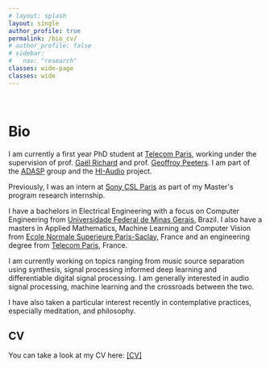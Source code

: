 ```yaml
---
# layout: splash
layout: single
author_profile: true
permalink: /bio_cv/
# author_profile: false
# sidebar:
#   nav: "research"
classes: wide-page
classes: wide
---
```


<div markdown = "1">

<br>

# Bio

I am currently a first year PhD student at [Telecom Paris](https://www.telecom-paris.fr/),  working under the supervision of prof. [Gaël Richard](https://www.telecom-paris.fr/gael-richard) and prof. [Geoffroy Peeters](https://perso.telecom-paristech.fr/gpeeters/). I am part of the [ADASP](https://adasp.telecom-paris.fr/) group and the [HI-Audio](https://hi-audio.imt.fr/) project.

Previously, I was an intern at [Sony CSL Paris](https://cslmusicteam.sony.fr/) as part of my Master's program research internship.

I have a bachelors in Electrical Engineering with a focus on Computer Engineering from [Universidade Federal de Minas Gerais](https://ufmg.br/), Brazil. I also have a masters in Applied Mathematics, Machine Learning and Computer Vision from [Ecole Normale Superieure Paris-Saclay](https://www.ens-paris-saclay.fr/), France and an engineering degree from [Telecom Paris](https://www.telecom-paris.fr/), France.


I am currently working on topics ranging from music source separation using synthesis, signal processing informed deep learning and differentiable digital signal processing. I am generally interested in audio signal processing, machine learning and the crossroads between the two. 

I have also taken a particular interest recently in contemplative practices, especially meditation, and philosophy. 



<!-- You can find detailed lists of  

1. [Projects](/projects/) and main research axes.
2. [Scientific publications](/publications/) and other papers. -->


## CV  

You can take a look at my CV here: [[CV]](/documents/Bernardo_Torres_CV_2023.pdf)